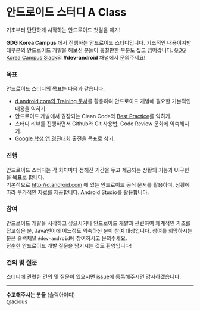 # 안드로이드 스터디 A Class
기초부터 탄탄하게 시작하는 안드로이드 첫걸음 떼기!

**GDG Korea Campus** 에서 진행하는 안드로이드 스터디입니다. 기초적인 내용이지만 대부분의 안드로이드 개발을 해보신 분들이 놓칠만한 부분도 짚고 넘어갑니다. [GDG Korea Campus Slack](https://festi.kr/zlack/team/T1YJMK00P/19/invitation/)의 **#dev-android** 채널에서 문의주세요!  

### 목표
안드로이드 스터디의 목표는 다음과 같습니다.
- [d.android.com의 Training 문서](https://developer.android.com/training/index.html)를 활용하여 안드로이드 개발에 필요한 기본적인 내용을 익히기.
- 안드로이드 개발에서 권장되는 Clean Code와 [Best Practice](https://guides.codepath.com/android)를 익히기.
- 스터디 리뷰를 진행하면서 Github와 Git 사용법, Code Review 문화에 익숙해지기.
- [Google 학생 앱 경진대회](https://www.google.co.kr/admob/challenge.html) 출전을 목표로 삼기.

### 진행
안드로이드 스터디는 각 회차마다 정해진 기간을 두고 제공되는 상황의 기능과 UI구현을 목표로 합니다.  
기본적으로 http://d.android.com 에 있는 안드로이드 공식 문서를 활용하며, 상황에 따라 부가적인 자료를 제공합니다. Android Studio를 활용합니다.

### 참여
안드로이드 개발을 시작하고 싶으시거나 안드로이드 개발과 관련하여 체계적인 기초를 잡고싶은 분, Java언어에 어느정도 익숙하신 분이 참여 대상입니다. 참여를 희망하시는 분은 슬랙채널 `#dev-android`에 참여하시고 문의주세요.  
단순한 안드로이드 개발 질문을 남기시는 것도 환영입니다!

### 건의 및 질문
스터디에 관련한 건의 및 질문이 있으시면 [issue](https://github.com/GDGKoreaCampus/android-study-classA/issues)에 등록해주시면 감사하겠습니다.


---

**수고해주시는 분들** (슬랙아이디)  
@acious
